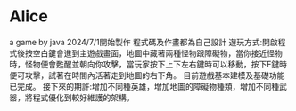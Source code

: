 # Alice
a game by java
2024/7/1開始製作
程式碼及作畫都為自己設計
遊玩方式:開啟程式後按空白鍵會進到主遊戲畫面，地圖中藏著兩種怪物跟障礙物，當你接近怪物時，怪物便會甦醒並朝向你攻擊，當玩家按下上下左右鍵時可以移動，按下F鍵時便可攻擊，試著在時間內活著走到地圖的右下角。
目前遊戲基本建模及基礎功能已完成。
接下來的期許:增加不同種英雄，增加地圖的障礙物種類，增加不同種武器，將程式優化到較好維護的架構。
